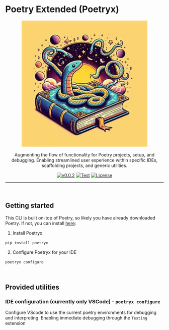 # Poetry Extended (Poetryx)

<link rel="stylesheet" type="text/css" href="docs/styles/readme.css">
<p align="center">
  <img src="https://raw.githubusercontent.com/nachatz/poetryx/master/docs/img/poetryx.jpg" width="400" height="400" class="rounded-img">
</p>

<p align="center">
Augmenting the flow of functionality for Poetry projects, setup, and debugging. Enabling streamlined user experience within specific IDEs, scaffolding projects, and generic utilities.
</p>

<div align="center">

[![v0.0.2](https://img.shields.io/badge/version-v0.0.2-blue.svg)](https://github.com/nachatz/poetryx)
[![Test](https://github.com/nachatz/poetryx/actions/workflows/validate.yaml/badge.svg)](https://github.com/nachatz/poetryx/actions/workflows/validate.yaml)
[![License](https://img.shields.io/badge/license-Apache%202-brightgreen.svg)](https://github.com/nachatz/poetryx/blob/master/LICENSE.txt)

</div>

---

&nbsp; 
## Getting started

This CLI is built on-top of Poetry, so likely you have already downloaded Poetry. If not, you can install [here](https://python-poetry.org/docs/):

1. Install Poetryx

```shell 
pip install poetryx
```
2. Configure Poetryx for your IDE

```shell
poetryx configure
```

&nbsp; 
## Provided utilities 

### IDE configuration (**currently only VSCode**) - `poetryx configure`

Configure VScode to use the current poetry environments for debugging and interpreting. Enabling immediate debugging through the `Testing` extension